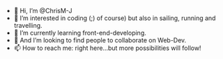 - 👋 Hi, I’m @ChrisM-J
- 👀 I’m interested in coding (;) of course) but also in sailing, running and travelling.
- 🌱 I’m currently learning front-end-developing.
- 💞️ And I’m looking to find people to collaborate on Web-Dev.
- 📫 How to reach me: right here...but more possibilities will follow!

<!---
ChrisM-J/ChrisM-J is a ✨ special ✨ repository because its `README.md` (this file) appears on your GitHub profile.
You can click the Preview link to take a look at your changes.
--->
